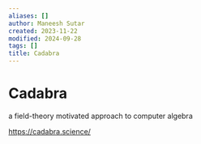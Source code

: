 ```yaml
---
aliases: []
author: Maneesh Sutar
created: 2023-11-22
modified: 2024-09-28
tags: []
title: Cadabra
---
```


# Cadabra

a field-theory motivated approach to computer algebra

<https://cadabra.science/>

